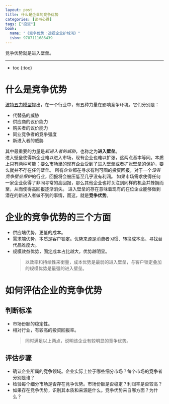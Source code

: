 ```yaml
---
layout: post
title: 什么是企业的竞争优势
categories: [读书心得]
tags: ["投资"]
book:
  name: "《竞争优势：透视企业护城河》"
  isbn: 9787111686439
---
```


竞争优势就是进入壁垒。

<!--more-->

---

- toc
{:toc}

# 什么是竞争优势

[波特五力模型](https://zh.wikipedia.org/wiki/五力分析)提出，在一个行业中，有五种力量在影响竞争环境。它们分别是：

- 代替品的威胁
- 供应商的议价能力
- 购买者的议价能力
- 同业竞争者的竞争强度
- 新进入者的威胁

其中最重要的力量是*新进入者的威胁*，也称之为**进入壁垒**。  
进入壁垒使得新企业难以进入市场，现有企业也难以扩张，这两点基本等同。本质上只有两种可能：要么市场里的现有企业受到了进入壁垒或者扩张壁垒的保护，要么就并不存在任何壁垒。
所有企业都在寻求有利可图的投资回报，对于一个*没有竞争壁垒保护*的行业，回报将会被压低至几乎没有利润。 如果市场需求使得任何一家企业获得了非同寻常的高回报，那么其他企业也将关注到同样的机会并蜂拥而至，从而使得高回报逐渐消失。
进入壁垒的存在意味着现有的在位企业能够做到潜在的新进入者做不到的事情，而这，就是**竞争优势**。

# 企业的竞争优势的三个方面

- 供应端优势，更低的成本。
- 需求端优势，本质是客户锁定。优势来源是消费者习惯、转换成本高、寻找替代品难度大。
- 规模效益优势，固定成本占比越大，优势越明显。
  > 以效率和持续性来衡量，成本优势是最弱的进入壁垒，与客户锁定叠加的规模优势是最强的进入壁垒。

# 如何评估企业的竞争优势

## 判断标准

- 市场份额的稳定性。
- 相对行业，有较高的投资回报率。
  > 同时满足以上两点，说明该企业有较明显的竞争优势。

## 评估步骤

- 确认企业所属的竞争领域。企业实际上位于哪些细分市场？每个市场的竞争者分别是谁？
- 检验每个细分市场是否存在竞争优势。市场份额是否稳定？利润率是否较高？
- 如果存在竞争优势，识别其本质和来源是什么。竞争优势来自哪方面？为什么？
